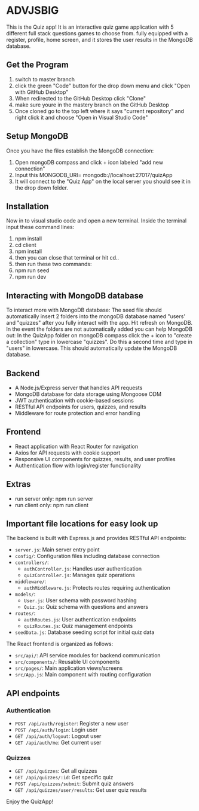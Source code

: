 # ADVJSBIG

This is the Quiz app!
It is an interactive quiz game application with 5 different full stack questions games to choose from.
fully equipped with a register, profile, home screen, and it stores the user results in the MongoDB database.

## Get the Program
1. switch to master branch
2. click the green "Code" button for the drop down menu and click "Open with GitHub Desktop"
3. When redirected to the GitHub Desktop click "Clone"
4. make sure youre in the mastery branch on the GitHub Desktop
5. Once cloned go to the top left where it says "current repository" and right click it and choose "Open in Visual Studio Code"

## Setup MongoDB
Once you have the files establish the MongoDB connection:
1. Open mongoDB compass and click + icon labeled "add new connection"
2. Input this MONGODB_URI=  mongodb://localhost:27017/quizApp
3. It will connect to the "Quiz App" on the local server you should see it in the drop down folder.

  ## Installation
Now in to visual studio code and open a new terminal.
Inside the terminal input these command lines:
1. npm install
2. cd client
3. npm install
4. then you can close that terminal or hit cd..
5. then run these two commands:
6. npm run seed
7. npm run dev

## Interacting with MongoDB database
To interact more with MongoDB database:
The seed file should automatically insert 2 folders into the mongoDB database named "users' and "quizzes" after you fully interact with the app.
Hit refresh on MongoDB.
In the event the folders are not automatically added you can help MongoDB out:
In the QuizApp folder on mongoDB compass click the + icon to "create a collection" type in lowercase "quizzes".
Do this a second time and type in "users" in lowercase. 
This should automatically update the MongoDB database.

## Backend
- A Node.js/Express server that handles API requests
- MongoDB database for data storage using Mongoose ODM
- JWT authentication with cookie-based sessions
- RESTful API endpoints for users, quizzes, and results
- Middleware for route protection and error handling

## Frontend
- React application with React Router for navigation
- Axios for API requests with cookie support
- Responsive UI components for quizzes, results, and user profiles
- Authentication flow with login/register functionality


## Extras
- run server only: npm run server
- run client only: npm run client

## Important file locations for easy look up
The backend is built with Express.js and provides RESTful API endpoints:
- `server.js`: Main server entry point
- `config/`: Configuration files including database connection
- `controllers/`: 
  - `authController.js`: Handles user authentication 
  - `quizController.js`: Manages quiz operations
- `middleware/`: 
  - `authMiddleware.js`: Protects routes requiring authentication
- `models/`: 
  - `User.js`: User schema with password hashing
  - `Quiz.js`: Quiz schema with questions and answers
- `routes/`: 
  - `authRoutes.js`: User authentication endpoints
  - `quizRoutes.js`: Quiz management endpoints
- `seedData.js`: Database seeding script for initial quiz data

The React frontend is organized as follows:

- `src/api/`: API service modules for backend communication
- `src/components/`: Reusable UI components
- `src/pages/`: Main application views/screens
- `src/App.js`: Main component with routing configuration

## API endpoints
### Authentication
- `POST /api/auth/register`: Register a new user
- `POST /api/auth/login`: Login user
- `GET /api/auth/logout`: Logout user
- `GET /api/auth/me`: Get current user
### Quizzes
- `GET /api/quizzes`: Get all quizzes
- `GET /api/quizzes/:id`: Get specific quiz
- `POST /api/quizzes/submit`: Submit quiz answers
- `GET /api/quizzes/user/results`: Get user quiz results

Enjoy the QuizApp!


